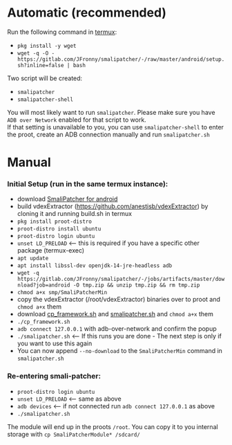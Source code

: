 # Automatic (recommended)
Run the following command in [termux](https://termux.com/):
- `pkg install -y wget`
- `wget -q -O - https://gitlab.com/JFronny/smalipatcher/-/raw/master/android/setup.sh?inline=false | bash`

Two script will be created:
- `smalipatcher`
- `smalipatcher-shell`

You will most likely want to run `smalipatcher`. Please make sure you have `ADB over Network` enabled for that script to work.\
If that setting is unavailable to you, you can use `smalipatcher-shell` to enter the proot, create an ADB connection manually and run `smalipatcher.sh`


# Manual
### Initial Setup (run in the same termux instance):
- download [SmaliPatcher for android](https://gitlab.com/JFronny/smalipatcher/-/jobs/artifacts/master/download?job=android)
- build vdexExtractor (https://github.com/anestisb/vdexExtractor) by cloning it and running build.sh in termux
- `pkg install proot-distro`
- `proot-distro install ubuntu`
- `proot-distro login ubuntu`
- `unset LD_PRELOAD` <-- this is required if you have a specific other package (termux-exec)
- `apt update`
- `apt install libssl-dev openjdk-14-jre-headless adb`
- `wget -q https://gitlab.com/JFronny/smalipatcher/-/jobs/artifacts/master/download?job=android -O tmp.zip && unzip tmp.zip && rm tmp.zip`
- `chmod a+x smp/SmaliPatcherMin`
- copy the vdexExtractor (/root/vdexExtractor) binaries over to proot and `chmod a+x` them
- download [cp_framework.sh](https://gitlab.com/JFronny/smalipatcher/-/raw/master/android/cp_framework.sh?inline=false) and [smalipatcher.sh](https://gitlab.com/JFronny/smalipatcher/-/raw/master/android/smalipatcher.sh?inline=false) and `chmod a+x` them
- `./cp_framework.sh`
- `adb connect 127.0.0.1` with adb-over-network and confirm the popup
- `./smalipatcher.sh` <-- If this runs you are done - The next step is only if you want to use this again
- You can now append `--no-download` to the `SmaliPatcherMin` command in `smalipatcher.sh`

### Re-entering smali-patcher:
- `proot-distro login ubuntu`
- `unset LD_PRELOAD` <-- same as above
- `adb devices` <-- if not connected run `adb connect 127.0.0.1` as above
- `./smalipatcher.sh`

The module will end up in the proots `/root`. You can copy it to you internal storage with `cp SmaliPatcherModule* /sdcard/`
